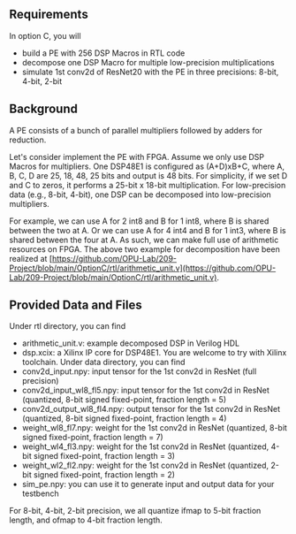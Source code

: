 ## Requirements

In option C, you will 
* build a PE with 256 DSP Macros in RTL code
* decompose one DSP Macro for multiple low-precision multiplications
* simulate 1st conv2d of ResNet20 with the PE in three precisions: 8-bit, 4-bit, 2-bit

## Background

A PE consists of a bunch of parallel multipliers followed by adders for reduction.

Let's consider implement the PE with FPGA.
Assume we only use DSP Macros for multipliers. 
One DSP48E1 is configured as (A+D)xB+C, where A, B, C, D are 25, 18, 48, 25 bits and output is 48 bits.
For simplicity, if we set D and C to zeros, it performs a 25-bit x 18-bit multiplication. 
For low-precision data (e.g., 8-bit, 4-bit), one DSP can be decomposed into low-precision multipliers.

For example, we can use A for 2 int8 and B for 1 int8, where B is shared between the two at A.
Or we can use A for 4 int4 and B for 1 int3, where B is shared between the four at A.
As such, we can make full use of arithmetic resources on FPGA.
The above two example for decomposition have been realized at [https://github.com/OPU-Lab/209-Project/blob/main/OptionC/rtl/arithmetic_unit.v](https://github.com/OPU-Lab/209-Project/blob/main/OptionC/rtl/arithmetic_unit.v).

## Provided Data and Files
Under rtl directory, you can find
* arithmetic_unit.v: example decomposed DSP in Verilog HDL 
* dsp.xcix: a Xilinx IP core for DSP48E1. You are welcome to try with Xilinx toolchain.
Under data directory, you can find
* conv2d_input.npy: input tensor for the 1st conv2d in ResNet (full precision)
* conv2d_input_wl8_fl5.npy: input tensor for the 1st conv2d in ResNet (quantized, 8-bit signed fixed-point, fraction length = 5)
* conv2d_output_wl8_fl4.npy: output tensor for the 1st conv2d in ResNet (quantized, 8-bit signed fixed-point, fraction length = 4)
* weight_wl8_fl7.npy: weight for the 1st conv2d in ResNet (quantized, 8-bit signed fixed-point, fraction length = 7)
* weight_wl4_fl3.npy: weight for the 1st conv2d in ResNet (quantized, 4-bit signed fixed-point, fraction length = 3)
* weight_wl2_fl2.npy: weight for the 1st conv2d in ResNet (quantized, 2-bit signed fixed-point, fraction length = 2)
* sim_pe.npy: you can use it to generate input and output data for your testbench

For 8-bit, 4-bit, 2-bit precision, we all quantize ifmap to 5-bit fraction length, and ofmap to 4-bit fraction length. 
